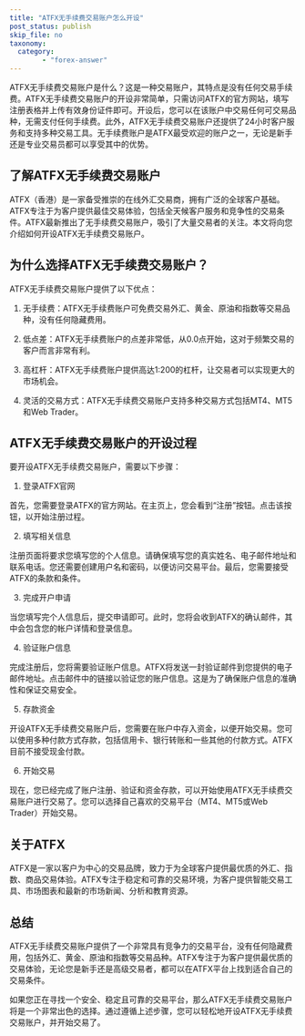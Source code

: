 ```yaml
---
title: "ATFX无手续费交易账户怎么开设"
post_status: publish
skip_file: no
taxonomy:
  category:
        - "forex-answer"
---
```


ATFX无手续费交易账户是什么？这是一种交易账户，其特点是没有任何交易手续费。ATFX无手续费交易账户的开设非常简单，只需访问ATFX的官方网站，填写注册表格并上传有效身份证件即可。开设后，您可以在该账户中交易任何可交易品种，无需支付任何手续费。此外，ATFX无手续费交易账户还提供了24小时客户服务和支持多种交易工具。无手续费账户是ATFX最受欢迎的账户之一，无论是新手还是专业交易员都可以享受其中的优势。

## 了解ATFX无手续费交易账户

ATFX（香港）是一家备受推崇的在线外汇交易商，拥有广泛的全球客户基础。ATFX专注于为客户提供最佳交易体验，包括全天候客户服务和竞争性的交易条件。ATFX最新推出了无手续费交易账户，吸引了大量交易者的关注。本文将向您介绍如何开设ATFX无手续费交易账户。

## 为什么选择ATFX无手续费交易账户？

ATFX无手续费交易账户提供了以下优点：

1. 无手续费：ATFX无手续费账户可免费交易外汇、黄金、原油和指数等交易品种，没有任何隐藏费用。

2. 低点差：ATFX无手续费账户的点差非常低，从0.0点开始，这对于频繁交易的客户而言非常有利。

3. 高杠杆：ATFX无手续费账户提供高达1:200的杠杆，让交易者可以实现更大的市场机会。

4. 灵活的交易方式：ATFX无手续费交易账户支持多种交易方式包括MT4、MT5和Web Trader。

## ATFX无手续费交易账户的开设过程

要开设ATFX无手续费交易账户，需要以下步骤：

1. 登录ATFX官网

首先，您需要登录ATFX的官方网站。在主页上，您会看到“注册”按钮。点击该按钮，以开始注册过程。

2. 填写相关信息

注册页面将要求您填写您的个人信息。请确保填写您的真实姓名、电子邮件地址和联系电话。您还需要创建用户名和密码，以便访问交易平台。最后，您需要接受ATFX的条款和条件。

3. 完成开户申请

当您填写完个人信息后，提交申请即可。此时，您将会收到ATFX的确认邮件，其中会包含您的帐户详情和登录信息。

4. 验证账户信息

完成注册后，您将需要验证账户信息。ATFX将发送一封验证邮件到您提供的电子邮件地址。点击邮件中的链接以验证您的账户信息。这是为了确保账户信息的准确性和保证交易安全。

5. 存款资金

开设ATFX无手续费交易账户后，您需要在账户中存入资金，以便开始交易。您可以使用多种付款方式存款，包括信用卡、银行转账和一些其他的付款方式。ATFX目前不接受现金付款。

6. 开始交易

现在，您已经完成了账户注册、验证和资金存款，可以开始使用ATFX无手续费交易账户进行交易了。您可以选择自己喜欢的交易平台（MT4、MT5或Web Trader）开始交易。

## 关于ATFX

ATFX是一家以客户为中心的交易品牌，致力于为全球客户提供最优质的外汇、指数、商品交易体验。ATFX专注于稳定和可靠的交易环境，为客户提供智能交易工具、市场图表和最新的市场新闻、分析和教育资源。

## 总结

ATFX无手续费交易账户提供了一个非常具有竞争力的交易平台，没有任何隐藏费用，包括外汇、黄金、原油和指数等交易品种。ATFX专注于为客户提供最优质的交易体验，无论您是新手还是高级交易者，都可以在ATFX平台上找到适合自己的交易条件。

如果您正在寻找一个安全、稳定且可靠的交易平台，那么ATFX无手续费交易账户将是一个非常出色的选择。通过遵循上述步骤，您可以轻松地开设ATFX无手续费交易账户，并开始交易了。 
